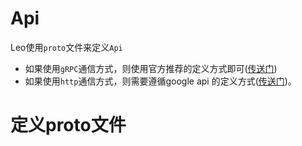 # Api
Leo使用`proto`文件来定义`Api`
* 如果使用`gRPC`通信方式，则使用官方推荐的定义方式即可([传送门](https://grpc.org.cn/docs/languages/go/quickstart/))
* 如果使用`http`通信方式，则需要遵循google api 的定义方式([传送门](https://github.com/googleapis/googleapis/blob/master/google/api/http.proto))。

# 定义proto文件
```proto

```